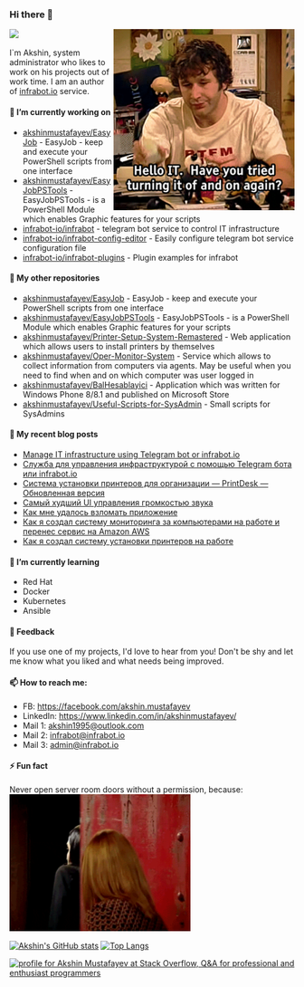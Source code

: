 ### Hi there 👋
![](https://komarev.com/ghpvc/?username=akshinmustafayev&color=green&style=flat-square)
<img align="right" src="/assets/it.gif" width="320">

I`m Akshin, system administrator who likes to work on his projects out of work time. I am an author of [infrabot.io](https://infrabot-io.github.io/index.html) service.


#### 🔭 I’m currently working on
- [akshinmustafayev/EasyJob](https://github.com/akshinmustafayev/EasyJob) - EasyJob - keep and execute your PowerShell scripts from one interface
- [akshinmustafayev/EasyJobPSTools](https://github.com/akshinmustafayev/EasyJobPSTools) - EasyJobPSTools - is a PowerShell Module which enables Graphic features for your scripts
- [infrabot-io/infrabot](https://github.com/infrabot-io/infrabot) - telegram bot service to control IT infrastructure
- [infrabot-io/infrabot-config-editor](https://github.com/infrabot-io/infrabot-config-editor) - Easily configure telegram bot service configuration file
- [infrabot-io/infrabot-plugins](https://github.com/infrabot-io/infrabot-plugins) - Plugin examples for infrabot


#### 🔨 My other repositories
- [akshinmustafayev/EasyJob](https://github.com/akshinmustafayev/EasyJob) - EasyJob - keep and execute your PowerShell scripts from one interface
- [akshinmustafayev/EasyJobPSTools](https://github.com/akshinmustafayev/EasyJobPSTools) - EasyJobPSTools - is a PowerShell Module which enables Graphic features for your scripts
- [akshinmustafayev/Printer-Setup-System-Remastered](https://github.com/akshinmustafayev/Printer-Setup-System-Remastered) - Web application which allows users to install printers by themselves
- [akshinmustafayev/Oper-Monitor-System](https://github.com/akshinmustafayev/Oper-Monitor-System) - Service which allows to collect information from computers via agents. May be useful when you need to find when and on which computer was user logged in
- [akshinmustafayev/BalHesablayici](https://github.com/akshinmustafayev/BalHesablayici) - Application which was written for Windows Phone 8/8.1 and published on Microsoft Store
- [akshinmustafayev/Useful-Scripts-for-SysAdmin](https://github.com/akshinmustafayev/Useful-Scripts-for-SysAdmin) - Small scripts for SysAdmins


#### 📜 My recent blog posts
- [Manage IT infrastructure using Telegram bot or infrabot.io](https://infrabot.medium.com/manage-it-infrastructure-using-telegram-bot-or-infrabot-io-7fdc95a00a9c)
- [Служба для управления инфраструктурой с помощью Telegram бота или infrabot.io](https://habr.com/en/post/534884/)
- [Система установки принтеров для организации — PrintDesk — Обновленная версия](https://habr.com/en/post/505406/)
- [Самый худший UI управления громкостью звука](https://habr.com/en/post/449060/)
- [Как мне удалось взломать приложение](https://habr.com/en/post/344922/)
- [Как я создал систему мониторинга за компьютерами на работе и перенес сервис на Amazon AWS](https://habr.com/en/post/336276/)
- [Как я создал систему установки принтеров на работе](https://habr.com/en/post/333056/)


#### 🌱 I’m currently learning
- Red Hat
- Docker
- Kubernetes
- Ansible


#### 💬 Feedback
If you use one of my projects, I'd love to hear from you! Don't be shy and let me know what you liked and what needs being improved.


#### 📫 How to reach me:
- FB: https://facebook.com/akshin.mustafayev
- LinkedIn: https://www.linkedin.com/in/akshinmustafayev/
- Mail 1: akshin1995@outlook.com
- Mail 2: infrabot@infrabot.io
- Mail 3: admin@infrabot.io


#### ⚡ Fun fact
Never open server room doors without a permission, because:<br>
<img src="/assets/server_room_guy.gif" width="320">


[![Akshin's GitHub stats](https://github-readme-stats.vercel.app/api?username=akshinmustafayev)](https://github.com/akshinmustafayev/github-readme-stats)
[![Top Langs](https://github-readme-stats.vercel.app/api/top-langs/?username=akshinmustafayev&layout=compact&langs_count=8)](https://github.com/akshinmustafayev/github-readme-stats)


<a href="https://stackoverflow.com/users/11197092/akshin-mustafayev"><img src="https://stackoverflow.com/users/flair/11197092.png" width="208" height="58" alt="profile for Akshin Mustafayev at Stack Overflow, Q&amp;A for professional and enthusiast programmers" title="profile for Akshin Mustafayev at Stack Overflow, Q&amp;A for professional and enthusiast programmers"></a>

<!--
**akshinmustafayev/akshinmustafayev** is a ✨ _special_ ✨ repository because its `README.md` (this file) appears on your GitHub profile.

Here are some ideas to get you started:

- 🔭 I’m currently working on ...
- 🌱 I’m currently learning ...
- 👯 I’m looking to collaborate on ...
- 🤔 I’m looking for help with ...
- 💬 Ask me about ...
- 📫 How to reach me: ...
- 😄 Pronouns: ...
- ⚡ Fun fact: ...
-->
